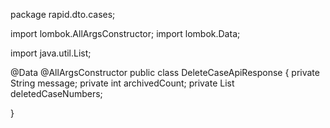 package rapid.dto.cases;

import lombok.AllArgsConstructor;
import lombok.Data;

import java.util.List;

@Data
@AllArgsConstructor
public class DeleteCaseApiResponse {
    private String message;
    private int archivedCount;
    private List<String> deletedCaseNumbers;

}
